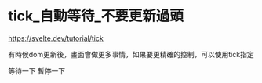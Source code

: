 # tick_自動等待_不要更新過頭
https://svelte.dev/tutorial/tick

有時候dom更新後，畫面會做更多事情，如果要更精確的控制，可以使用tick指定

等待一下
暫停一下
